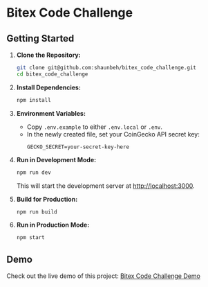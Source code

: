 # Bitex Code Challenge

## Getting Started

1. **Clone the Repository:**
   ```bash
   git clone git@github.com:shaunbeh/bitex_code_challenge.git
   cd bitex_code_challenge
   ```

2. **Install Dependencies:**
   ```bash
   npm install
   ```

3. **Environment Variables:**
   - Copy `.env.example` to either `.env.local` or `.env`.
   - In the newly created file, set your CoinGecko API secret key:
     ```
     GECKO_SECRET=your-secret-key-here
     ```

4. **Run in Development Mode:**
   ```bash
   npm run dev
   ```

   This will start the development server at [http://localhost:3000](http://localhost:3000).

5. **Build for Production:**
   ```bash
   npm run build
   ```

6. **Run in Production Mode:**
   ```bash
   npm start
   ```

## Demo

Check out the live demo of this project: [Bitex Code Challenge Demo](https://bitex-code-challenge-ruddy.vercel.app/)